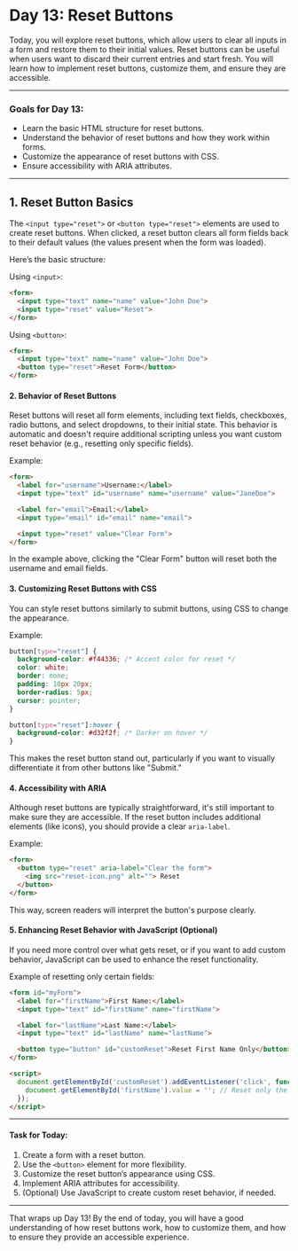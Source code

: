 # Day 13: Reset Buttons

Today, you will explore reset buttons, which allow users to clear all inputs in a form and restore them to their initial values. Reset buttons can be useful when users want to discard their current entries and start fresh. You will learn how to implement reset buttons, customize them, and ensure they are accessible.

---

### Goals for Day 13:
- Learn the basic HTML structure for reset buttons.
- Understand the behavior of reset buttons and how they work within forms.
- Customize the appearance of reset buttons with CSS.
- Ensure accessibility with ARIA attributes.

---

## 1. Reset Button Basics
The `<input type="reset">` or `<button type="reset">` elements are used to create reset buttons. When clicked, a reset button clears all form fields back to their default values (the values present when the form was loaded).

Here’s the basic structure:

Using `<input>`:

```html
<form>
  <input type="text" name="name" value="John Doe">
  <input type="reset" value="Reset">
</form>
```

Using `<button>`:

```html
<form>
  <input type="text" name="name" value="John Doe">
  <button type="reset">Reset Form</button>
</form>
```

#### 2. Behavior of Reset Buttons
Reset buttons will reset all form elements, including text fields, checkboxes, radio buttons, and select dropdowns, to their initial state. This behavior is automatic and doesn't require additional scripting unless you want custom reset behavior (e.g., resetting only specific fields).

Example:

```html
<form>
  <label for="username">Username:</label>
  <input type="text" id="username" name="username" value="JaneDoe">

  <label for="email">Email:</label>
  <input type="email" id="email" name="email">

  <input type="reset" value="Clear Form">
</form>
```

In the example above, clicking the "Clear Form" button will reset both the username and email fields.

#### 3. Customizing Reset Buttons with CSS
You can style reset buttons similarly to submit buttons, using CSS to change the appearance.

Example:

```css
button[type="reset"] {
  background-color: #f44336; /* Accent color for reset */
  color: white;
  border: none;
  padding: 10px 20px;
  border-radius: 5px;
  cursor: pointer;
}

button[type="reset"]:hover {
  background-color: #d32f2f; /* Darker on hover */
}
```

This makes the reset button stand out, particularly if you want to visually differentiate it from other buttons like "Submit."

#### 4. Accessibility with ARIA
Although reset buttons are typically straightforward, it's still important to make sure they are accessible. If the reset button includes additional elements (like icons), you should provide a clear `aria-label`.

Example:

```html
<form>
  <button type="reset" aria-label="Clear the form">
    <img src="reset-icon.png" alt=""> Reset
  </button>
</form>
```

This way, screen readers will interpret the button's purpose clearly.

#### 5. Enhancing Reset Behavior with JavaScript (Optional)
If you need more control over what gets reset, or if you want to add custom behavior, JavaScript can be used to enhance the reset functionality.

Example of resetting only certain fields:

```html
<form id="myForm">
  <label for="firstName">First Name:</label>
  <input type="text" id="firstName" name="firstName">

  <label for="lastName">Last Name:</label>
  <input type="text" id="lastName" name="lastName">

  <button type="button" id="customReset">Reset First Name Only</button>
</form>

<script>
  document.getElementById('customReset').addEventListener('click', function() {
    document.getElementById('firstName').value = ''; // Reset only the first name
  });
</script>
```

---

#### Task for Today:
1. Create a form with a reset button.
2. Use the `<button>` element for more flexibility.
3. Customize the reset button’s appearance using CSS.
4. Implement ARIA attributes for accessibility.
5. (Optional) Use JavaScript to create custom reset behavior, if needed.

---

That wraps up Day 13! By the end of today, you will have a good understanding of how reset buttons work, how to customize them, and how to ensure they provide an accessible experience.